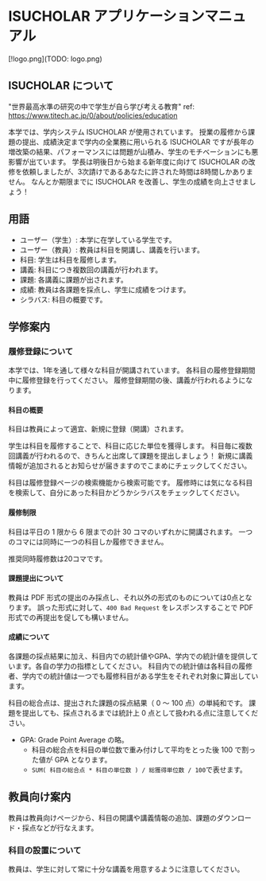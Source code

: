 # ISUCHOLAR アプリケーションマニュアル

[!logo.png](TODO: logo.png)

## ISUCHOLAR について

"世界最高水準の研究の中で学生が自ら学び考える教育"
ref: https://www.titech.ac.jp/0/about/policies/education

本学では、学内システム ISUCHOLAR が使用されています。
授業の履修から課題の提出、成績決定まで学内の全業務に用いられる ISUCHOLAR ですが長年の増改築の結果、パフォーマンスには問題が山積み、学生のモチベーションにも悪影響が出ています。
学長は明後日から始まる新年度に向けて ISUCHOLAR の改修を依頼しましたが、3次請けであるあなたに許された時間は8時間しかありません。
なんとか期限までに ISUCHOLAR を改善し、学生の成績を向上させましょう！

## 用語

- ユーザー（学生）: 本学に在学している学生です。
- ユーザー（教員）: 教員は科目を開講し、講義を行います。
- 科目: 学生は科目を履修します。
- 講義: 科目につき複数回の講義が行われます。
- 課題: 各講義に課題が出されます。
- 成績: 教員は各課題を採点し、学生に成績をつけます。
- シラバス: 科目の概要です。

## 学修案内

### 履修登録について

本学では、1年を通して様々な科目が開講されています。
各科目の履修登録期間中に履修登録を行ってください。
履修登録期間の後、講義が行われるようになります。

#### 科目の概要

科目は教員によって適宜、新規に登録（開講）されます。

学生は科目を履修することで、科目に応じた単位を獲得します。
科目毎に複数回講義が行われるので、きちんと出席して課題を提出しましょう！
新規に講義情報が追加されるとお知らせが届きますのでこまめにチェックしてください。

科目は履修登録ページの検索機能から検索可能です。
履修時には気になる科目を検索して、自分にあった科目かどうかシラバスをチェックしてください。

#### 履修制限

科目は平日の 1 限から 6 限までの計 30 コマのいずれかに開講されます。
一つのコマには同時に一つの科目しか履修できません。

推奨同時履修数は20コマです。

#### 課題提出について

教員は PDF 形式の提出のみ採点し、それ以外の形式のものについては0点となります。
誤った形式に対して、`400 Bad Request` をレスポンスすることで PDF 形式での再提出を促しても構いません。

#### 成績について

各課題の採点結果に加え、科目内での統計値やGPA、学内での統計値を提供しています。各自の学力の指標としてください。
科目内での統計値は各科目の履修者、学内での統計値は一つでも履修科目がある学生をそれぞれ対象に算出しています。

科目の総合点は、提出された課題の採点結果（ 0 〜 100 点）の単純和です。
課題を提出しても、採点されるまでは統計上 0 点として扱われる点に注意してください。

- GPA: Grade Point Average の略。
  - 科目の総合点を科目の単位数で重み付けして平均をとった後 100 で割った値が GPA となります。
  - `SUM( 科目の総合点 * 科目の単位数 ) / 総獲得単位数 / 100`で表せます。

## 教員向け案内

教員は教員向けページから、科目の開講や講義情報の追加、課題のダウンロード・採点などが行なえます。

### 科目の設置について

教員は、学生に対して常に十分な講義を用意するように注意してください。
